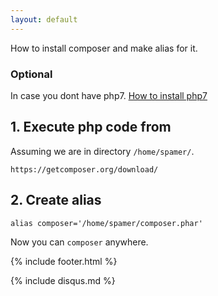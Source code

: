 ```yaml
---
layout: default
---
```


How to install composer and make alias for it. 

### Optional 
In case you dont have php7. [How to install php7](https://www.digitalocean.com/community/tutorials/how-to-upgrade-to-php-7-on-ubuntu-14-04)

## 1. Execute php code from 
Assuming we are in directory `/home/spamer/`.

`https://getcomposer.org/download/`

## 2. Create alias
`alias composer='/home/spamer/composer.phar'`

Now you can `composer` anywhere.

{% include footer.html %}

{% include disqus.md %}
